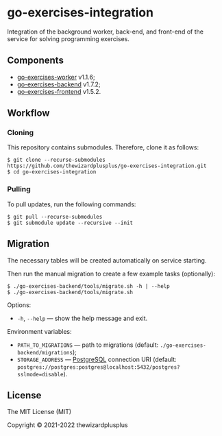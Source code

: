 # go-exercises-integration

Integration of the background worker, back-end, and front-end of the service for solving programming exercises.

## Components

- [go-exercises-worker](https://github.com/thewizardplusplus/go-exercises-worker) v1.1.6;
- [go-exercises-backend](https://github.com/thewizardplusplus/go-exercises-backend) v1.7.2;
- [go-exercises-frontend](https://github.com/thewizardplusplus/go-exercises-frontend) v1.5.2.

## Workflow

### Cloning

This repository contains submodules. Therefore, clone it as follows:

```
$ git clone --recurse-submodules https://github.com/thewizardplusplus/go-exercises-integration.git
$ cd go-exercises-integration
```

### Pulling

To pull updates, run the following commands:

```
$ git pull --recurse-submodules
$ git submodule update --recursive --init
```

## Migration

The necessary tables will be created automatically on service starting.

Then run the manual migration to create a few example tasks (optionally):

```
$ ./go-exercises-backend/tools/migrate.sh -h | --help
$ ./go-exercises-backend/tools/migrate.sh
```

Options:

- `-h`, `--help` &mdash; show the help message and exit.

Environment variables:

- `PATH_TO_MIGRATIONS` &mdash; path to migrations (default: `./go-exercises-backend/migrations`);
- `STORAGE_ADDRESS` &mdash; [PostgreSQL](https://www.postgresql.org/) connection URI (default: `postgres://postgres:postgres@localhost:5432/postgres?sslmode=disable`).

## License

The MIT License (MIT)

Copyright &copy; 2021-2022 thewizardplusplus
